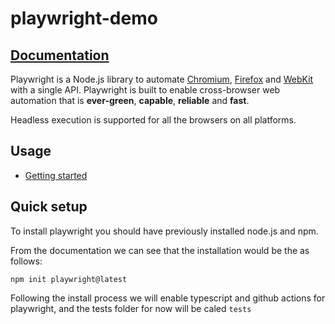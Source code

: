 # playwright-demo

## [Documentation](https://playwright.dev)

Playwright is a Node.js library to automate [Chromium](https://www.chromium.org/Home), [Firefox](https://www.mozilla.org/en-US/firefox/new/) and [WebKit](https://webkit.org/) with a single API. Playwright is built to enable cross-browser web automation that is **ever-green**, **capable**, **reliable** and **fast**.

Headless execution is supported for all the browsers on all platforms.

## Usage

- [Getting started](https://playwright.dev/docs/intro)

## Quick setup

To install playwright you should have previously installed node.js and npm.

From the documentation we can see that the installation would be the as follows:

``npm init playwright@latest``

Following the install process we will enable typescript and github actions for playwright, and the tests folder for now will be caled ``tests``

